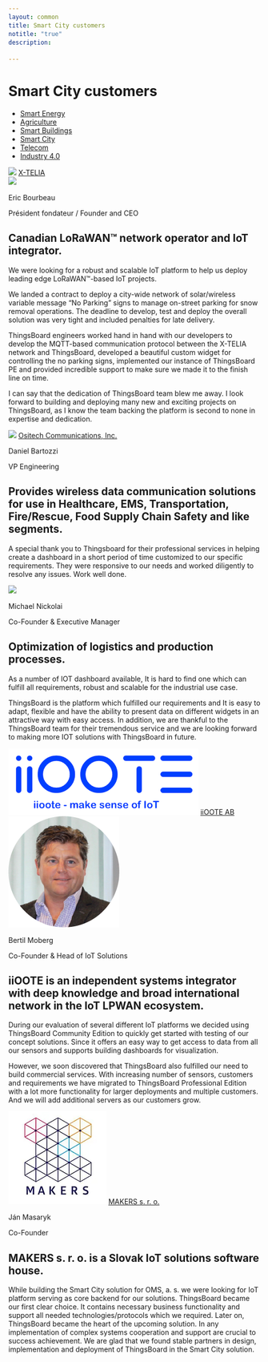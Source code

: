 ```yaml
---
layout: common
title: Smart City customers
notitle: "true"
description: 

---
```


<h1 class="mainTitle smart-city">Smart City customers</h1>

<nav class="customers-nav">
    <ul>
        <li>
            <a href="/industries/smart-energy/">Smart Energy</a>
        </li>
        <li>
            <a href="/industries/agriculture/">Agriculture</a>
        </li>
        <li>
            <a href="/industries/smart-buildings/">Smart Buildings</a>
        </li>
        <li>
            <a href="/industries/smart-city/" class="active">Smart City</a>
        </li>
        <li>
            <a href="/industries/telecom/">Telecom</a>
        </li>
        <li>
            <a href="/industries/industry40/">Industry 4.0</a>
        </li>
    </ul>
</nav>

<div class="customer-block">
    <div class="customer-company">
        <img class="customer-logo" src="/images/customers/x-telia.png">
        <a class="outlink" href="https://x-telia.com/" alt="X-TELIA"> X-TELIA </a>
    </div>
    <div class="customer-content">
        <div class="person-container">
            <img class="person-logo" src="/images/customers/x-telia-person.jpg"/>
            <div class="person-title">
                <p class="person-name"> Eric Bourbeau </p>
                <p class="person-position"> Président fondateur / Founder and CEO </p>
            </div>
        </div>
        <h2>
            Canadian LoRaWAN™ network operator and IoT integrator.
        </h2>
        <p>
            We were looking for a robust and scalable IoT platform to help us deploy leading edge LoRaWAN™-based IoT projects.
        </p>
        <p>
            We landed a contract to deploy a city-wide network of solar/wireless variable message “No Parking” signs to manage on-street parking for snow removal operations. The deadline to develop, test and deploy the overall solution was very tight and included penalties for late delivery.
        </p>
        <p>
            ThingsBoard engineers worked hand in hand with our developers to develop the MQTT-based communication protocol between the X-TELIA network and ThingsBoard, developed a beautiful custom widget for controlling the no parking signs, implemented our instance of ThingsBoard PE and provided incredible support to make sure we made it to the finish line on time.
        </p>
        <p>
            I can say that the dedication of ThingsBoard team blew me away. I look forward to building and deploying many new and exciting projects on ThingsBoard, as I know the team backing the platform is second to none in expertise and dedication.
        </p>
    </div>
</div>

<div class="customer-block">
    <div class="customer-company">
        <img class="customer-logo" src="/images/customers/ositech.jpg">
        <a class="outlink" href="https://www.ositech.com/" alt="Ositech Communications, Inc."> Ositech Communications, Inc. </a>
    </div>
    <div class="customer-content">
        <div class="person-container">
            <div class="person-title">
                <p class="person-name"> Daniel Bartozzi </p>
                <p class="person-position"> VP Engineering </p>
            </div>
        </div>
        <h2>
            Provides wireless data communication solutions for use in Healthcare, EMS, Transportation, Fire/Rescue, Food Supply Chain Safety and like segments.
        </h2>
        <p>
            A special thank you to Thingsboard for their professional services in helping create a dashboard in a short period of time customized to our specific requirements. They were responsive to our needs and worked diligently to resolve any issues. Work well done.
        </p> 
    </div>
</div>

<div class="customer-block">
    <div class="customer-company">
        <img class="customer-logo" src="/images/customers/conbee.svg">
    </div>
    <div class="customer-content">
        <div class="person-container">
            <div class="person-title">
                <p class="person-name"> Michael Nickolai </p>
                <p class="person-position"> Co-Founder & Executive Manager </p>
            </div>
        </div>
        <h2>
            Optimization of logistics and production processes.
        </h2>
        <p>
            As a number of IOT dashboard available, It is hard to find one which can fulfill all requirements, robust and scalable for the industrial use case.  
        </p>
        <p>
            ThingsBoard is the platform which fulfilled our requirements and It is easy to adapt, flexible and have the ability to present data on different widgets in an attractive way with easy access. In addition, we are thankful to the ThingsBoard team for their tremendous service and we are looking forward to making more IOT solutions with ThingsBoard in future.
        </p> 
    </div>
</div>

<div class="customer-block">
    <div class="customer-company">
        <img class="customer-logo" src="/images/customers/iioote.png">
        <a class="outlink" href="https://www.iioote.com/" alt="iiOOTE AB"> iiOOTE AB </a>
    </div>
    <div class="customer-content">
        <div class="person-container">
            <img class="person-logo" src="/images/customers/bertil.png"/>
            <div class="person-title">
                <p class="person-name"> Bertil Moberg </p>
                <p class="person-position"> Co-Founder & Head of IoT Solutions </p>
            </div>
        </div>
        <h2>
            iiOOTE is an independent systems integrator with deep knowledge and broad international network in the IoT LPWAN ecosystem.
        </h2>
        <p>
            During our evaluation of several different IoT platforms we decided using ThingsBoard Community Edition to quickly get started with testing of our concept solutions. Since it offers an easy way to get access to data from all our sensors and supports building dashboards for visualization.
        </p>
        <p>
            However, we soon discovered that ThingsBoard also fulfilled our need to build commercial services. With increasing number of sensors, customers and requirements we have migrated to ThingsBoard Professional Edition with a lot more functionality for larger deployments and multiple customers. And we will add additional servers as our customers grow.
        </p>
    </div>
</div>

<div class="customer-block">
    <div class="customer-company">
        <img class="customer-logo" src="/images/customers/makerssro.jpg">
        <a class="outlink" href="https://www.makers.sk/" alt="MAKERS s. r. o."> MAKERS s. r. o. </a>
    </div>
    <div class="customer-content">
        <div class="person-container">
            <div class="person-title">
                <p class="person-name"> Ján Masaryk </p>
                <p class="person-position"> Co-Founder </p>
            </div>
        </div>
        <h2>
            MAKERS s. r. o. is a Slovak IoT solutions software house.
        </h2>
        <p>
            While building the Smart City solution for OMS, a. s. we were looking for IoT platform serving as core backend for our solutions. ThingsBoard became our first clear choice. It contains necessary business functionality and support all needed technologies/protocols which we required. Later on, ThingsBoard became the heart of the upcoming solution. In any implementation of complex systems cooperation and support are crucial to success achievement. We are glad that we found stable partners in design, implementation and deployment of ThingsBoard in the Smart City solution.
        </p> 
    </div>
</div>